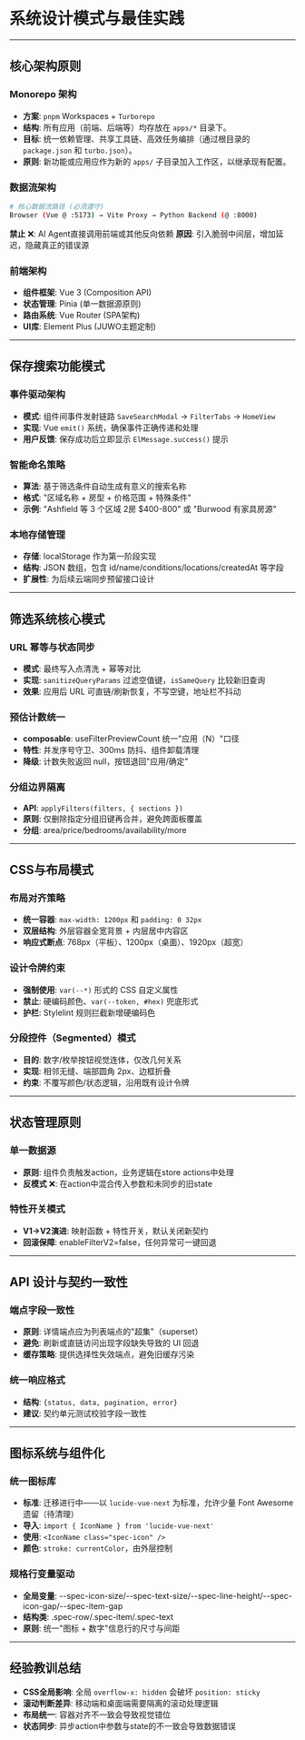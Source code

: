 # 系统设计模式与最佳实践

---

## 核心架构原则

### Monorepo 架构
- **方案**: `pnpm` Workspaces + `Turborepo`
- **结构**: 所有应用（前端、后端等）均存放在 `apps/*` 目录下。
- **目标**: 统一依赖管理、共享工具链、高效任务编排（通过根目录的 `package.json` 和 `turbo.json`）。
- **原则**: 新功能或应用应作为新的 `apps/` 子目录加入工作区，以继承现有配置。

### 数据流架构
```bash
# 核心数据流路径 (必须遵守)
Browser (Vue @ :5173) → Vite Proxy → Python Backend (@ :8000)
```

**禁止** ❌: AI Agent直接调用前端或其他反向依赖
**原因**: 引入脆弱中间层，增加延迟，隐藏真正的错误源

### 前端架构
- **组件框架**: Vue 3 (Composition API)
- **状态管理**: Pinia (单一数据源原则)
- **路由系统**: Vue Router (SPA架构)
- **UI库**: Element Plus (JUWO主题定制)

---

## 保存搜索功能模式

### 事件驱动架构
- **模式**: 组件间事件发射链路 `SaveSearchModal` → `FilterTabs` → `HomeView`
- **实现**: Vue `emit()` 系统，确保事件正确传递和处理
- **用户反馈**: 保存成功后立即显示 `ElMessage.success()` 提示

### 智能命名策略
- **算法**: 基于筛选条件自动生成有意义的搜索名称
- **格式**: "区域名称 + 房型 + 价格范围 + 特殊条件"
- **示例**: "Ashfield 等 3 个区域 2房 $400-800" 或 "Burwood 有家具房源"

### 本地存储管理
- **存储**: localStorage 作为第一阶段实现
- **结构**: JSON 数组，包含 id/name/conditions/locations/createdAt 等字段
- **扩展性**: 为后续云端同步预留接口设计

---

## 筛选系统核心模式

### URL 幂等与状态同步
- **模式**: 最终写入点清洗 + 幂等对比
- **实现**: `sanitizeQueryParams` 过滤空值键，`isSameQuery` 比较新旧查询
- **效果**: 应用后 URL 可直链/刷新恢复，不写空键，地址栏不抖动

### 预估计数统一
- **composable**: useFilterPreviewCount 统一"应用（N）"口径
- **特性**: 并发序号守卫、300ms 防抖、组件卸载清理
- **降级**: 计数失败返回 null，按钮退回"应用/确定"

### 分组边界隔离
- **API**: `applyFilters(filters, { sections })`
- **原则**: 仅删除指定分组旧键再合并，避免跨面板覆盖
- **分组**: area/price/bedrooms/availability/more

---

## CSS与布局模式

### 布局对齐策略
- **统一容器**: `max-width: 1200px` 和 `padding: 0 32px`
- **双层结构**: 外层容器全宽背景 + 内层居中内容区
- **响应式断点**: 768px（平板）、1200px（桌面）、1920px（超宽）

### 设计令牌约束
- **强制使用**: `var(--*)` 形式的 CSS 自定义属性
- **禁止**: 硬编码颜色、`var(--token, #hex)` 兜底形式
- **护栏**: Stylelint 规则拦截新增硬编码色

### 分段控件（Segmented）模式
- **目的**: 数字/枚举按钮视觉连体，仅改几何关系
- **实现**: 相邻无缝、端部圆角 2px、边框折叠
- **约束**: 不覆写颜色/状态逻辑，沿用既有设计令牌

---

## 状态管理原则

### 单一数据源
- **原则**: 组件负责触发action，业务逻辑在store actions中处理
- **反模式** ❌: 在action中混合传入参数和未同步的旧state

### 特性开关模式
- **V1→V2演进**: 映射函数 + 特性开关，默认关闭新契约
- **回滚保障**: enableFilterV2=false，任何异常可一键回退

---

## API 设计与契约一致性

### 端点字段一致性
- **原则**: 详情端点应为列表端点的"超集"（superset）
- **避免**: 刷新或直链访问出现字段缺失导致的 UI 回退
- **缓存策略**: 提供选择性失效端点，避免旧缓存污染

### 统一响应格式
- **结构**: `{status, data, pagination, error}`
- **建议**: 契约单元测试校验字段一致性

---

## 图标系统与组件化

### 统一图标库
- **标准**: 迁移进行中——以 `lucide-vue-next` 为标准，允许少量 Font Awesome 遗留（待清理）
- **导入**: `import { IconName } from 'lucide-vue-next'`
- **使用**: `<IconName class="spec-icon" />`
- **颜色**: `stroke: currentColor`，由外层控制

### 规格行变量驱动
- **全局变量**: --spec-icon-size/--spec-text-size/--spec-line-height/--spec-icon-gap/--spec-item-gap
- **结构类**: .spec-row/.spec-item/.spec-text
- **原则**: 统一"图标 + 数字"信息行的尺寸与间距

---

## 经验教训总结

- **CSS全局影响**: 全局 `overflow-x: hidden` 会破坏 `position: sticky`
- **滚动判断差异**: 移动端和桌面端需要隔离的滚动处理逻辑
- **布局统一**: 容器对齐不一致会导致视觉错位
- **状态同步**: 异步action中参数与state的不一致会导致数据错误
